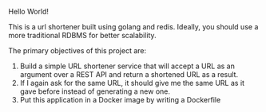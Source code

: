 Hello World!

This is a url shortener built using golang and redis.
Ideally, you should use a more traditional RDBMS for better scalability.

The primary objectives of this project are:

1. Build a simple URL shortener service that will accept a URL as an argument over a REST API and
return a shortened URL as a result.
3. If I again ask for the same URL, it should give me the same URL as it gave before instead of
generating a new one.
4. Put this application in a Docker image by writing a Dockerfile